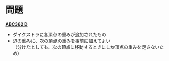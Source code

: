 # 問題
[**ABC362 D**](https://atcoder.jp/contests/abc362/tasks/abc362_d)

- ダイクストラに各頂点の重みが追加されたもの
- 辺の重みに、次の頂点の重みを事前に加えてよい<br>
（分けたとしても、次の頂点に移動するときにしか頂点の重みを足さないため）